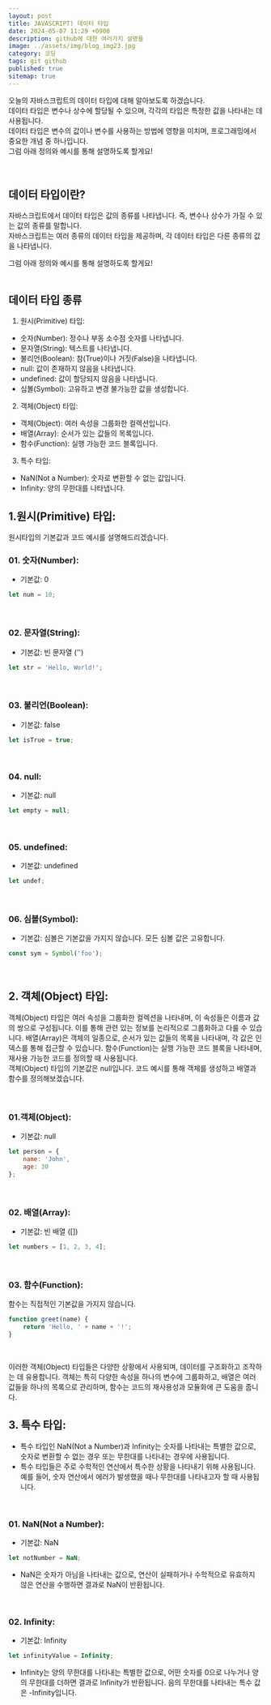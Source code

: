 ```yaml
---
layout: post
title: JAVASCRIPT) 데이터 타입
date: 2024-05-07 11:29 +0900
description: github에 대한 여러가지 설명들
image: ../assets/img/blog_img23.jpg
category: 코딩
tags: git github
published: true
sitemap: true
---
```

오늘의 자바스크립트의 데이터 타입에 대해 알아보도록 하겠습니다.     
데이터 타입은 변수나 상수에 할당될 수 있으며, 각각의 타입은 특정한 값을 나타내는 데 사용됩니다.    
데이터 타입은 변수의 값이나 변수를 사용하는 방법에 영향을 미치며, 프로그래밍에서 중요한 개념 중 하나입니다.   
그럼 아래 정의와 예시를 통해 설명하도록 할게요!

<br>

## 데이터 타입이란?
자바스크립트에서 데이터 타입은 값의 종류를 나타냅니다. 즉, 변수나 상수가 가질 수 있는 값의 종류를 말합니다.    
자바스크립트는 여러 종류의 데이터 타입을 제공하며, 각 데이터 타입은 다른 종류의 값을 나타냅니다.      

그럼 아래 정의와 예시를 통해 설명하도록 할게요!     
<br>

## 데이터 타입 종류
1. 원시(Primitive) 타입:
- 숫자(Number): 정수나 부동 소수점 숫자를 나타냅니다.
- 문자열(String): 텍스트를 나타냅니다.
- 불리언(Boolean): 참(True)이나 거짓(False)을 나타냅니다.
- null: 값이 존재하지 않음을 나타냅니다.
- undefined: 값이 할당되지 않음을 나타냅니다.
- 심볼(Symbol): 고유하고 변경 불가능한 값을 생성합니다.

2. 객체(Object) 타입:
- 객체(Object): 여러 속성을 그룹화한 컬렉션입니다.
- 배열(Array): 순서가 있는 값들의 목록입니다.
- 함수(Function): 실행 가능한 코드 블록입니다.

3. 특수 타입:
- NaN(Not a Number): 숫자로 변환할 수 없는 값입니다.
- Infinity: 양의 무한대를 나타냅니다.

## 1.원시(Primitive) 타입:
원시타입의 기본값과 코드 예시를 설명해드리겠습니다.

### 01. 숫자(Number):
- 기본값: 0

````javascript
let num = 10;
````
<br>


### 02. 문자열(String):
- 기본값: 빈 문자열 ('')
````javascript
let str = 'Hello, World!';
````

<br>

### 03. 불리언(Boolean):
- 기본값: false
````javascript
let isTrue = true;
````

<br>

### 04. null:
- 기본값: null

````javascript
let empty = null;
````
<br>

### 05. undefined:
- 기본값: undefined
````javascript
let undef;
````
<br>

### 06. 심볼(Symbol):
- 기본값: 심볼은 기본값을 가지지 않습니다. 모든 심볼 값은 고유합니다.
````javascript
const sym = Symbol('foo');
````
<br>

## 2. 객체(Object) 타입:
객체(Object) 타입은 여러 속성을 그룹화한 컬렉션을 나타내며, 이 속성들은 이름과 값의 쌍으로 구성됩니다. 이를 통해 관련 있는 정보를 논리적으로 그룹화하고 다룰 수 있습니다. 배열(Array)은 객체의 일종으로, 순서가 있는 값들의 목록을 나타내며, 각 값은 인덱스를 통해 접근할 수 있습니다. 함수(Function)는 실행 가능한 코드 블록을 나타내며, 재사용 가능한 코드를 정의할 때 사용됩니다.  
객체(Object) 타입의 기본값은 null입니다. 코드 예시를 통해 객체를 생성하고 배열과 함수를 정의해보겠습니다.   

<br>

### 01.객체(Object):
- 기본값: null
````javascript
let person = {
    name: 'John',
    age: 30
};
````

<br>

### 02. 배열(Array):
- 기본값: 빈 배열 ([])
````javascript
let numbers = [1, 2, 3, 4];
````

<br>

### 03. 함수(Function):
함수는 직접적인 기본값을 가지지 않습니다.
````javascript
function greet(name) {
    return 'Hello, ' + name + '!';
}
````

<br>

이러한 객체(Object) 타입들은 다양한 상황에서 사용되며, 데이터를 구조화하고 조작하는 데 유용합니다. 객체는 특히 다양한 속성을 하나의 변수에 그룹화하고, 배열은 여러 값들을 하나의 목록으로 관리하며, 함수는 코드의 재사용성과 모듈화에 큰 도움을 줍니다.


## 3. 특수 타입:

- 특수 타입인 NaN(Not a Number)과 Infinity는 숫자를 나타내는 특별한 값으로, 숫자로 변환할 수 없는 경우 또는 무한대를 나타내는 경우에 사용됩니다.
- 특수 타입들은 주로 수학적인 연산에서 특수한 상황을 나타내기 위해 사용됩니다. 예를 들어, 숫자 연산에서 에러가 발생했을 때나 무한대를 나타내고자 할 때 사용됩니다.





<br>

### 01. NaN(Not a Number):
- 기본값: NaN
````javascript
let notNumber = NaN;
````
- NaN은 숫자가 아님을 나타내는 값으로, 연산이 실패하거나 수학적으로 유효하지 않은 연산을 수행하면 결과로 NaN이 반환됩니다.

<br>

### 02. Infinity:
- 기본값: Infinity
````javascript
let infinityValue = Infinity;
````
- Infinity는 양의 무한대를 나타내는 특별한 값으로, 어떤 숫자를 0으로 나누거나 양의 무한대를 더하면 결과로 Infinity가 반환됩니다. 음의 무한대를 나타내는 특수 값은 -Infinity입니다.


